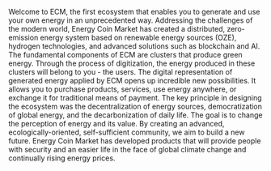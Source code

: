 Welcome to ECM, the first ecosystem that enables you to generate and use your own energy in an unprecedented way.
Addressing the challenges of the modern world, Energy Coin Market has created a distributed, zero-emission energy system based on renewable energy sources (OZE), 
hydrogen technologies, and advanced solutions such as blockchain and AI.
The fundamental components of ECM are clusters that produce green energy.
Through the process of digitization, the energy produced in these clusters will belong to you - the users.
The digital representation of generated energy applied by ECM opens up incredible new possibilities.
It allows you to purchase products, services, use energy anywhere, or exchange it for traditional means of payment.
The key principle in designing the ecosystem was the decentralization of energy sources, democratization of global energy, and the decarbonization of daily life. 
The goal is to change the perception of energy and its value.
By creating an advanced, ecologically-oriented, self-sufficient community, we aim to build a new future.
Energy Coin Market has developed products that will provide people with security and an easier 
life in the face of global climate change and continually rising energy prices.
